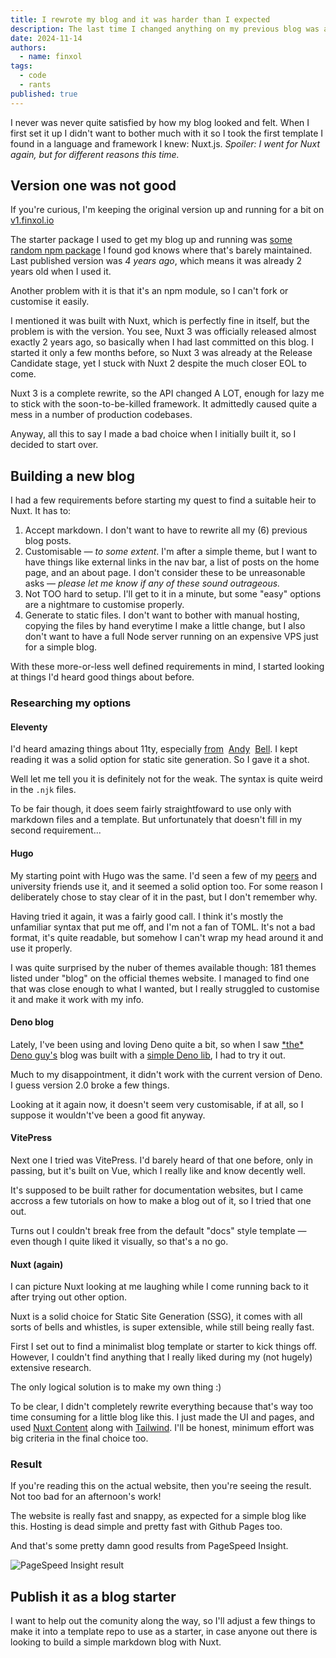 ```yaml
---
title: I rewrote my blog and it was harder than I expected
description: The last time I changed anything on my previous blog was almost exactly 2 years ago. Wayyy too long. So I rewrote it completely.
date: 2024-11-14
authors:
  - name: finxol
tags:
  - code
  - rants
published: true
---
```


I never was never quite satisfied by how my blog looked and felt.
When I first set it up I didn't want to bother much with it so I took the first template I found in a language and framework I knew: Nuxt.js.
_Spoiler: I went for Nuxt again, but for different reasons this time._

## Version one was not good

If you're curious, I'm keeping the original version up and running for a bit on [v1.finxol.io](https://v1.finxol.io/)

The starter package I used to get my blog up and running was [some random npm package](https://www.npmjs.com/package/@jsilva-pt/nuxt-content-theme-blog)
I found god knows where that's barely maintained.
Last published version was _4 years ago_, which means it was already 2 years old when I used it.

Another problem with it is that it's an npm module, so I can't fork or customise it easily.

I mentioned it was built with Nuxt, which is perfectly fine in itself, but the problem is with the version.
You see, Nuxt 3 was officially released almost exactly 2 years ago, so basically when I had last committed on this blog.
I started it only a few months before, so Nuxt 3 was already at the Release Candidate stage, yet I stuck with Nuxt 2 despite the much closer EOL to come.

Nuxt 3 is a complete rewrite, so the API changed A LOT, enough for lazy me to stick with the soon-to-be-killed framework.
It admittedly caused quite a mess in a number of production codebases.

Anyway, all this to say I made a bad choice when I initially built it, so I decided to start over.

## Building a new blog

I had a few requirements before starting my quest to find a suitable heir to Nuxt.
It has to:

1. Accept markdown.
  I don't want to have to rewrite all my (6) previous blog posts.
2. Customisable — _to some extent_.
  I'm after a simple theme, but I want to have things like external links in the nav bar, a list of posts on the home page, and an about page.
  I don't consider these to be unreasonable asks — _please let me know if any of these sound outrageous._
3. Not TOO hard to setup.
  I'll get to it in a minute, but some "easy" options are a nightmare to customise properly.
4. Generate to static files.
  I don't want to bother with manual hosting, copying the files by hand everytime I make a little change,
  but I also don't want to have a full Node server running on an expensive VPS just for a simple blog.

With these more-or-less well defined requirements in mind, I started looking at things I'd heard good things about before.

### Researching my options

#### Eleventy

I'd heard amazing things about 11ty, especially
[from](https://bell.bz/eleventy-excellent-truly-is-excellent/)&nbsp;
[Andy](https://bell.bz/importing-eleventy-content-into-wordpress/)&nbsp;
[Bell](https://github.com/Andy-set-studio/personal-site-eleventy).
I kept reading it was a solid option for static site generation.
So I gave it a shot.

Well let me tell you it is definitely not for the weak.
The syntax is quite weird in the `.njk` files.

To be fair though, it does seem fairly straightfoward to use only with markdown files and a template.
But unfortunately that doesn't fill in my second requirement...

#### Hugo

My starting point with Hugo was the same. I'd seen a few of my [peers](https://blog.itarow.xyz/)
and university friends use it, and it seemed a solid option too.
For some reason I deliberately chose to stay clear of it in the past, but I don't remember why.

Having tried it again, it was a fairly good call.
I think it's mostly the unfamiliar syntax that put me off, and I'm not a fan of TOML.
It's not a bad format, it's quite readable, but somehow I can't wrap my head around it and use it properly.

I was quite surprised by the nuber of themes available though: 181 themes listed under "blog" on the official themes website.
I managed to find one that was close enough to what I wanted, but I really struggled to customise it and make it work with my info.

#### Deno blog

Lately, I've been using and loving Deno quite a bit, so when I saw [\*the\* Deno guy's](https://tinyclouds.org/) blog was built with a [simple Deno lib](https://deno.land/x/blog@0.7.0),
I had to try it out.

Much to my disappointment, it didn't work with the current version of Deno.
I guess version 2.0 broke a few things.

Looking at it again now, it doesn't seem very customisable, if at all, so I suppose it wouldn't've been a good fit anyway.

#### VitePress

Next one I tried was VitePress. I'd barely heard of that one before, only in passing, but it's built on Vue, which I really like and know decently well.

It's supposed to be built rather for documentation websites, but I came accross a few tutorials on how to make a blog out of it,
so I tried that one out.

Turns out I couldn't break free from the default "docs" style template — even though I quite liked it visually,
so that's a no go.

#### Nuxt (again)

I can picture Nuxt looking at me laughing while I come running back to it after trying out other option.

Nuxt is a solid choice for Static Site Generation (SSG), it comes with all sorts of bells and whistles,
is super extensible, while still being really fast.

First I set out to find a minimalist blog template or starter to kick things off.
However, I couldn't find anything that I really liked during my (not hugely) extensive research.

The only logical solution is to make my own thing :)

To be clear, I didn't completely rewrite everything because that's way too time consuming for a little blog like this.
I just made the UI and pages, and used [Nuxt Content](https://content.nuxt.com/) along with [Tailwind](https://tailwindcss.nuxtjs.org/).
I'll be honest, minimum effort was big criteria in the final choice too.

### Result

If you're reading this on the actual website, then you're seeing the result.
Not too bad for an afternoon's work!

The website is really fast and snappy, as expected for a simple blog like this.
Hosting is dead simple and pretty fast with Github Pages too.

And that's some pretty damn good results from PageSpeed Insight.

![PageSpeed Insight result](/posts/blog-rewrite/pagespeed-insight-result.jpg)

## Publish it as a blog starter

I want to help out the comunity along the way, so I'll adjust a few things to make it into a template repo to use as a starter,
in case anyone out there is looking to build a simple markdown blog with Nuxt.
